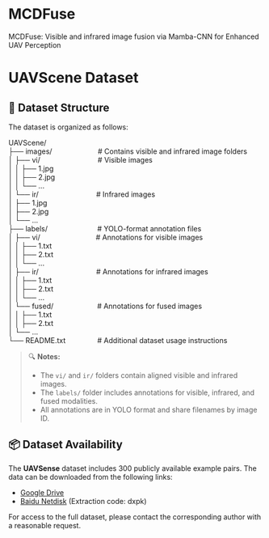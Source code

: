 # MCDFuse
MCDFuse: Visible and infrared image fusion via Mamba-CNN for Enhanced UAV Perception

# UAVScene Dataset
## 📁 Dataset Structure
The dataset is organized as follows:  <br>

UAVScene/                                                                     <br>
├── images/   &nbsp;&nbsp;&nbsp;&nbsp;&nbsp;&nbsp;&nbsp;&nbsp;&nbsp;&nbsp;&nbsp;&nbsp;&nbsp;&nbsp;&nbsp;&nbsp;&nbsp;&nbsp;&nbsp;&nbsp;&nbsp;              # Contains visible and infrared image folders   <br>
│ ├── vi/     &nbsp;&nbsp;&nbsp;&nbsp;&nbsp;&nbsp;&nbsp;&nbsp;&nbsp;&nbsp;&nbsp;&nbsp;&nbsp;&nbsp;&nbsp;&nbsp;&nbsp;&nbsp;&nbsp;&nbsp;&nbsp;&nbsp;&nbsp;&nbsp;&nbsp;&nbsp;&nbsp;                # Visible images                                <br>
│ │ ├── 1.jpg                                                                <br> 
│ │ ├── 2.jpg                                                                <br>
│ │ └── ...                                                                  <br>
│ └── ir/    &nbsp;&nbsp;&nbsp;&nbsp;&nbsp;&nbsp;&nbsp;&nbsp;&nbsp;&nbsp;&nbsp;&nbsp;&nbsp;&nbsp;&nbsp;&nbsp;&nbsp;&nbsp;&nbsp;&nbsp;&nbsp;&nbsp;&nbsp;&nbsp;&nbsp;&nbsp;&nbsp;                 # Infrared images                               <br>
│ ├── 1.jpg                                                                  <br>
│ ├── 2.jpg                                                                  <br>
│ └── ...                                                                    <br>
├── labels/    &nbsp;&nbsp;&nbsp;&nbsp;&nbsp;&nbsp;&nbsp;&nbsp;&nbsp;&nbsp;&nbsp;&nbsp;&nbsp;&nbsp;&nbsp;&nbsp;&nbsp;&nbsp;&nbsp;&nbsp;&nbsp;&nbsp;&nbsp;              # YOLO-format annotation files                  <br>
│ ├── vi/       &nbsp;&nbsp;&nbsp;&nbsp;&nbsp;&nbsp;&nbsp;&nbsp;&nbsp;&nbsp;&nbsp;&nbsp;&nbsp;&nbsp;&nbsp;&nbsp;&nbsp;&nbsp;&nbsp;&nbsp;&nbsp;&nbsp;&nbsp;&nbsp;&nbsp;&nbsp;              # Annotations for visible images                <br>
│ │ ├── 1.txt                                                                <br>
│ │ ├── 2.txt                                                                <br>
│ │ └── ...                                                                  <br>
│ ├── ir/           &nbsp;&nbsp;&nbsp;&nbsp;&nbsp;&nbsp;&nbsp;&nbsp;&nbsp;&nbsp;&nbsp;&nbsp;&nbsp;&nbsp;&nbsp;&nbsp;&nbsp;&nbsp;&nbsp;&nbsp;&nbsp;&nbsp;&nbsp;&nbsp;&nbsp;&nbsp;&nbsp;          # Annotations for infrared images               <br>
│ │ ├── 1.txt                                                                <br>
│ │ ├── 2.txt                                                                <br>
│ │ └── ...                                                                  <br>
│ └── fused/       &nbsp;&nbsp;&nbsp;&nbsp;&nbsp;&nbsp;&nbsp;&nbsp;&nbsp;&nbsp;&nbsp;&nbsp;&nbsp;&nbsp;&nbsp;&nbsp;&nbsp;&nbsp;&nbsp;&nbsp;     # Annotations for fused images                  <br>
│ │ ├── 1.txt                                                                <br>
│ │ ├── 2.txt                                                                <br>
│ └── ...                                                                    <br>
└── README.txt        &nbsp;&nbsp;&nbsp;&nbsp;&nbsp;&nbsp;&nbsp;&nbsp;&nbsp;&nbsp;&nbsp;&nbsp;&nbsp;&nbsp;   # Additional dataset usage instructions         <be>


> 🔍 **Notes:**  
> - The `vi/` and `ir/` folders contain aligned visible and infrared images.  
> - The `labels/` folder includes annotations for visible, infrared, and fused modalities.  
> - All annotations are in YOLO format and share filenames by image ID.


## 📦 Dataset Availability

The **UAVSense** dataset includes 300 publicly available example pairs. The data can be downloaded from the following links:

- [Google Drive](https://drive.google.com/drive/folders/1RQ_i2_ZTRqCnNI4rOGPE0JvkvoNIdJLN?usp=sharing)  
- [Baidu Netdisk](https://pan.baidu.com/s/1ERDI1Wv4l95BPzvzVr3r_g) (Extraction code: dxpk)

For access to the full dataset, please contact the corresponding author with a reasonable request.
